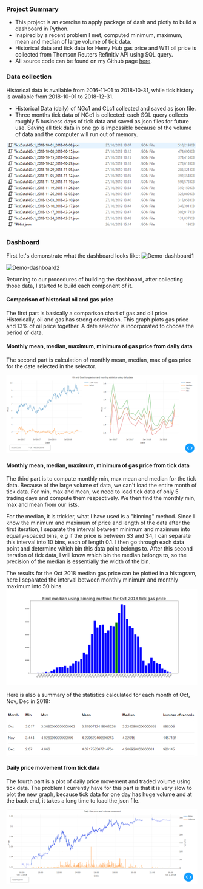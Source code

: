 
### Project Summary

* This project is an exercise to apply package of dash and plotly to build a dashboard in Python. 
* Inspired by a recent problem I met, computed minimum, maximum, mean and median of large volume of tick data.
* Historical data and tick data for Henry Hub gas price and WTI oil price is collected from Thomson Reuters Refinitiv API using SQL query.
* All source code can be found on my Github page [here](https://github.com/sikunzzz/Python-Dashboard).

### Data collection 
Historical data is available from 2016-11-01 to 2018-10-31, while tick history is available from 2018-10-01 to 2018-12-31.

* Historical Data (daily) of NGc1 and CLc1 collected and saved as json file.
* Three months tick data of NGc1 is collected: each SQL query collects roughly 5 business days of tick data and saved as json files for future use. Saving all tick data in one go is impossible because of the volume of data and the computer will run out of memory.

![data-list](/images/json-list.PNG)

### Dashboard
First let's demonstrate what the dashboard looks like:
![Demo-dashboard1](https://j.gifs.com/XLp3Ao.gif)

![Demo-dashboard2](https://j.gifs.com/6XKk7z.gif)

Returning to our procedures of building the dashboard, after collecting those data, I started to build each component of it.

#### Comparison of historical oil and gas price
The first part is basically a comparison chart of gas and oil price. Historically, oil and gas has strong correlation. This graph plots gas price and 13% of oil price together. A date selector is incorporated to choose the period of data.

#### Monthly mean, median, maximum, minimum of gas price from daily data
The second part is calculation of monthly mean, median, max of gas price for the date selected in the selector.

![hist-gas](/images/historical-gas.PNG)

#### Monthly mean, median, maximum, minimum of gas price from tick data
The third part is to compute monthly min, max mean and median for the tick data. Because of the large volume of data, we can't load the entire month of tick data. For min, max and mean, we need to load tick data of only 5 trading days and compute them respectively. We then find the monthly min, max and mean from our lists. 

For the median, it is trickier, what I have used is a "binning" method. Since I know the minimum and maximum of price and length of the data after the first iteration, I separate the interval between minimum and maximum into equally-spaced bins, e.g if the price is between $3 and $4, I can separate this interval into 10 bins, each of length 0.1. I then go through each data point and determine which bin this data point belongs to. After this second iteration of tick data, I will know which bin the median belongs to, so the precision of the median is essentially the width of the bin.

The results for the Oct 2018 median gas price can be plotted in a histogram, here I separated the interval between monthly minimum and monthly maximum into 50 bins.
![median-tick](/images/oct-median.PNG)

Here is also a summary of the statistics calculated for each month of Oct, Nov, Dec in 2018:

![summary-stat](/images/summary-stats.PNG)


#### Daily price movement from tick data
The fourth part is a plot of daily price movement and traded volume using tick data. The problem I currently have for this part is that  it is very slow to plot the new graph, because tick data for one day has huge volume and at the back end, it takes a long time to load the json file.

![tick-gas](/images/tick-gas.PNG)



